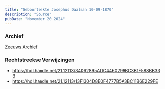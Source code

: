 ```yaml
---
title: "Geboorteakte Josephus Daalman 10-09-1870"
description: "Source"
pubDate: "November 20 2024"
---
```


### Archief
[Zeeuws Archief](https://www.zeeuwsarchief.nl/)

### Rechtstreekse Verwijzingen
- https://hdl.handle.net/21.12113/34D62895ADC4460299BC3B1F588BB33B
- https://hdl.handle.net/21.12113/13F1304D8E0F4777B5A3BC11B6E229FE